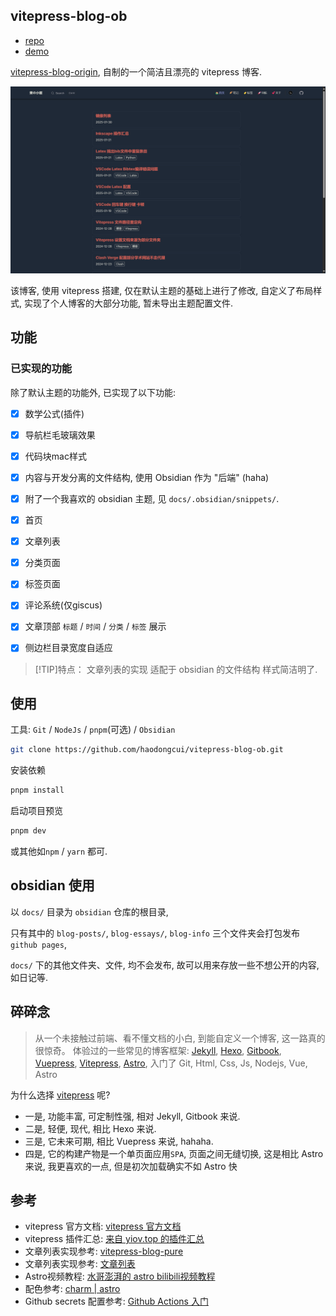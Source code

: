 ## vitepress-blog-ob

- [repo](https://github.com/haodongcui/vitepress-blog-ob)
- [demo](https://haodongcui.github.io)

[vitepress-blog-origin](https://github.com/haodongcui/vitepress-blog-ob), 自制的一个简洁且漂亮的 vitepress 博客.

![preview of dark mode](./preview2025-2-8.png)

该博客, 使用 vitepress 搭建, 仅在默认主题的基础上进行了修改, 自定义了布局样式, 实现了个人博客的大部分功能, 暂未导出主题配置文件.



## 功能

### 已实现的功能
除了默认主题的功能外, 已实现了以下功能:
- [x] 数学公式(插件)
- [x] 导航栏毛玻璃效果
- [x] 代码块mac样式
- [x] 内容与开发分离的文件结构, 使用 Obsidian 作为 "后端" (haha)
- [x] 附了一个我喜欢的 obsidian 主题, 见 `docs/.obsidian/snippets/`.
- [x] 首页
- [x] 文章列表
- [x] 分类页面
- [x] 标签页面
- [x] 评论系统(仅giscus)
- [x] 文章顶部 `标题` / `时间` / `分类` / `标签` 展示
- [x] 侧边栏目录宽度自适应


> [!TIP]特点：
> 文章列表的实现 
> 适配于 obsidian 的文件结构
> 样式简洁明了.



## 使用

工具: `Git` / `NodeJs` / `pnpm`(可选) / `Obsidian`

```bash
git clone https://github.com/haodongcui/vitepress-blog-ob.git
```

安装依赖
```bash
pnpm install
```

启动项目预览
```bash
pnpm dev
```

或其他如`npm` / `yarn` 都可.

## obsidian 使用

以 `docs/` 目录为 `obsidian` 仓库的根目录, 

只有其中的 `blog-posts/`, `blog-essays/`, `blog-info` 三个文件夹会打包发布 `github pages`,

`docs/` 下的其他文件夹、文件, 均不会发布, 故可以用来存放一些不想公开的内容, 如日记等.



## 碎碎念

>从一个未接触过前端、看不懂文档的小白, 到能自定义一个博客, 这一路真的很惊奇。
>体验过的一些常见的博客框架: [Jekyll](https://jekyllcn.com/docs/home/), [Hexo](https://hexo.io/zh-cn/), [Gitbook](https://www.gitbook.com/), [Vuepress](https://vuepress.vuejs.org/zh/), [Vitepress](https://vitepress.dev/zh/), [Astro](https://astro.build/), 入门了 Git, Html, Css, Js, Nodejs, Vue, Astro

为什么选择 [vitepress](https://vitepress.dev/zh/) 呢? 
- 一是, 功能丰富, 可定制性强, 相对 Jekyll, Gitbook 来说.
- 二是, 轻便, 现代, 相比 Hexo 来说.
- 三是, 它未来可期, 相比 Vuepress 来说, hahaha.
- 四是, 它的构建产物是一个单页面应用`SPA`, 页面之间无缝切换, 这是相比 Astro 来说, 我更喜欢的一点, 但是初次加载确实不如 Astro 快


## 参考

- vitepress 官方文档: [vitepress 官方文档](https://vitepress.dev/zh/)
- vitepress 插件汇总: [来自 yiov.top 的插件汇总](https://vitepress.yiov.top/plugin.html)
- 文章列表实现参考: [vitepress-blog-pure](https://github.com/airene/vitepress-blog-pure)
- 文章列表实现参考: [文章列表](https://juejin.cn/post/6896382276389732359)
- Astro视频教程: [水哥澎湃的 astro bilibili视频教程](https://www.bilibili.com/video/BV1Y44y1o7zC/?spm_id_from=333.999.0.0&vd_source=6c5d9f6d5c8c5d9f6d5c5d9f6d5c5d9f)
- 配色参考: [charm | astro](https://astro-charm.vercel.app/)
- Github secrets 配置参考: [Github Actions 入门](https://zhuanlan.zhihu.com/p/364366127)
